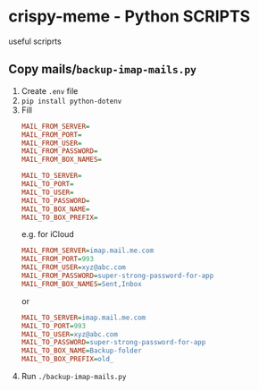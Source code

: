 # crispy-meme - Python SCRIPTS

useful scriprts

## Copy mails/`backup-imap-mails.py`

1. Create `.env` file
2. ```pip install python-dotenv```
3. Fill
    ```ini
    MAIL_FROM_SERVER=
    MAIL_FROM_PORT=
    MAIL_FROM_USER=
    MAIL_FROM_PASSWORD=
    MAIL_FROM_BOX_NAMES=

    MAIL_TO_SERVER=
    MAIL_TO_PORT=
    MAIL_TO_USER=
    MAIL_TO_PASSWORD=
    MAIL_TO_BOX_NAME=
    MAIL_TO_BOX_PREFIX=
    ```
    e.g. for iCloud
    ```ini
    MAIL_FROM_SERVER=imap.mail.me.com
    MAIL_FROM_PORT=993
    MAIL_FROM_USER=xyz@abc.com
    MAIL_FROM_PASSWORD=super-strong-password-for-app
    MAIL_FROM_BOX_NAMES=Sent,Inbox
    ```
    or
    ```ini
    MAIL_TO_SERVER=imap.mail.me.com
    MAIL_TO_PORT=993
    MAIL_TO_USER=xyz@abc.com
    MAIL_TO_PASSWORD=super-strong-password-for-app
    MAIL_TO_BOX_NAME=Backup-folder
    MAIL_TO_BOX_PREFIX=old_
    ```
4. Run ```./backup-imap-mails.py```

